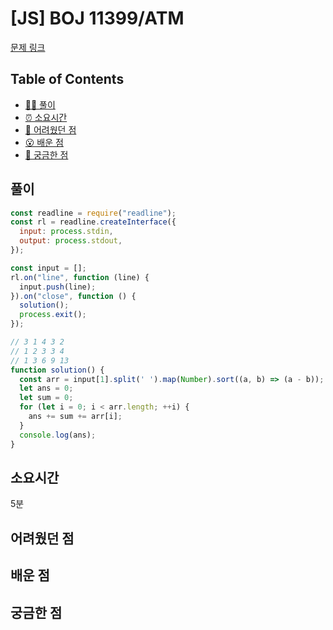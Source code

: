 # [JS] BOJ 11399/ATM

[문제 링크](https://www.acmicpc.net/problem/11399)

<!-- 제목으로 다음과 같은 내용으로 작성해주세요 ! -->
<!-- 📕 백준 : BOJ 문제번호/문제제목 e.g. BOJ 2577/숫자의 개수 -->
<!-- 📗 프로그래머스 : PRO 문제번호/문제제목 e.g. PRO 120812/최빈값 구하기 -->
<!-- 백준허브를 사용하시면 프로그래머스의 문제번호도 확인하실 수 있습니다 -->

## Table of Contents

- [✍🏻 풀이](#풀이)
- [⏰ 소요시간](#소요시간)
- [🫠 어려웠던 점](#어려웠던-점)
- [😮 배운 점](#배운-점)
- [🤔 궁금한 점](#궁금한-점)

## 풀이

<!-- ```옆에 사용하는 언어를 기입하세요 e.g. javascript, python -->

```javascript
const readline = require("readline");
const rl = readline.createInterface({
  input: process.stdin,
  output: process.stdout,
});

const input = [];
rl.on("line", function (line) {
  input.push(line);
}).on("close", function () {
  solution();
  process.exit();
});

// 3 1 4 3 2
// 1 2 3 3 4
// 1 3 6 9 13
function solution() {
  const arr = input[1].split(' ').map(Number).sort((a, b) => (a - b));
  let ans = 0;
  let sum = 0;
  for (let i = 0; i < arr.length; ++i) {
    ans += sum += arr[i];
  }
  console.log(ans);
}
```
## 소요시간
5분

## 어려웠던 점

## 배운 점

## 궁금한 점

